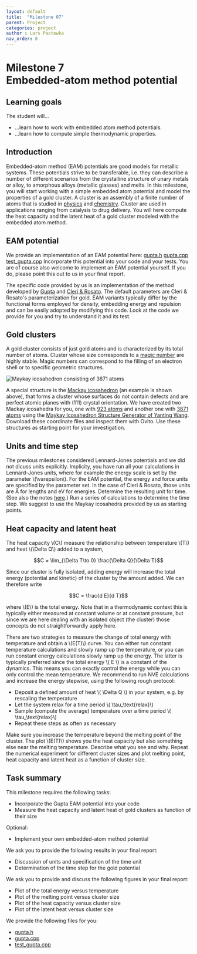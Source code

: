 ```yaml
---
layout: default
title:  "Milestone 07"
parent: Project
categories: project
author : Lars Pastewka
nav_order: 8
---
```


# Milestone 7 <br/> Embedded-atom method potential

## Learning goals

The student will...
* ...learn how to work with embedded atom method potentials.
* ...learn how to compute simple thermodynamic properties.

## Introduction

Embedded-atom method (EAM) potentials are good models for metallic systems. These potentials strive to be transferable, i.e. they can describe a number of different scenarios from the crystalline structure of unary metals or alloy, to amorphous alloys (metallic glasses) and melts. In this milestone, you will start working with a simple embedded atom potential and model the properties of a gold cluster. A cluster is an assembly of a finite number of atoms that is studied in [physics](https://en.wikipedia.org/wiki/Cluster_(physics)) and [chemistry](https://en.wikipedia.org/wiki/Atom_cluster). Cluster are used in applications ranging from catalysis to drug delivery. You will here compute the heat capacity and the latent heat of a gold cluster modeled with the embedded atom method.

## EAM potential

We provide an implementation of an EAM potential here: [gupta.h](gupta.h) [gupta.cpp](gupta.cpp) [test_gupta.cpp](test_gupta.cpp) Incorporate this potential into your code and your tests. You are of course also welcome to implement an EAM potential yourself. If you do, please point this out to us in your final report.

The specific code provided by us is an implementation of the method developed by [Gupta](https://doi.org/10.1103/PhysRevB.23.6265) and [Cleri & Rosato](https://doi.org/10.1103/PhysRevB.48.22). The default parameters are Cleri & Rosato's parameterization for gold. EAM variants typically differ by the functional forms employed for density, embedding energy and repulsion and can be easily adopted by modifying this code. Look at the code we provide for you and try to understand it and its test.

## Gold clusters

A gold cluster consists of just gold atoms and is characterized by its total number of atoms. Cluster whose size corresponds to a [magic number](https://en.wikipedia.org/wiki/Magic_number_(chemistry)) are highly stable. Magic numbers can correspond to the filling of an electron shell or to specific geometric structures.

![Maykay icosahedron consisting of 3871 atoms](cluster_3871.png)

A special structure is the [Mackay icosahedron](http://doye.chem.ox.ac.uk/jon/structures/Morse/paper/node6.html) (an example is shown above), that forms a cluster whose surfaces do not contain defects and are perfect atomic planes with (111) crystal orientation. We have created two Mackay icosahedra for you, one with [923 atoms](cluster_923.xyz) and another one with [3871 atoms](cluster_3871.xyz) using the [Maykay Icosahedron Structure Generator of Yanting Wang](http://www.pas.rochester.edu/~wangyt/algorithms/ih/). Download these coordinate files and inspect them with Ovito. Use these structures as starting point for your investigation.

## Units and time step

The previous milestones considered Lennard-Jones potentials and we did not dicuss units explicitly. Implicity, you have run all your calculations in Lennard-Jones units, where for example the energy scale is set by the parameter \\(\varepsilon\\). For the EAM potential, the energy and force units are specified by the parameter set. In the case of Cleri & Rosato, those units are Å for lengths and eV for energies. Determine the resulting unit for time. (See also the notes [here](../_notes/eV_A_units).) Run a series of calculations to determine the time step. We suggest to use the Maykay icosahedra provided by us as starting points.

## Heat capacity and latent heat

The heat capacity \\(C\\) measure the relationship between temperature \\(T\\) and heat \\(\Delta Q\\) added to a system,

$$C = \lim_{\Delta T\to 0} \frac{\Delta Q}{\Delta T}$$

Since our cluster is fully isolated, adding energy will increase the total energy (potential and kinetic) of the cluster by the amount added. We can therefore write

$$C = \frac{d E}{d T}$$

where \\(E\\) is the total energy. Note that in a thermodynamic context this is typically either measured at constant volume or at constant pressure, but since we are here dealing with an isolated object (the cluster) those concepts do not straightforwardly apply here.

There are two strategies to measure the change of total energy with temperature and obtain a \\(E(T)\\) curve. You can either run constant temperature calculations and slowly ramp up the temperature, or you can run constant energy calculations slowly ramp up the energy. The latter is typically preferred since the total energy \\( E \\) is a constant of the dynamics. This means you can exactly control the energy while you can only control the mean temperature. We recommend to run NVE calculations and increase the energy stepwise, using the following rough protocol:
* Deposit a defined amount of heat \\( \Delta Q \\) in your system, e.g. by rescaling the temperature
* Let the system relax for a time period \\( \tau_\text{relax}\\)
* Sample (compute the average) temperature over a time period \\( \tau_\text{relax}\\)
* Repeat these steps as often as necessary

Make sure you increase the temperature beyond the melting point of the cluster. The plot \\(E(T)\\) shows you the heat capacity but also something else near the melting temperature. Describe what you see and why. Repeat the numerical experiment for different cluster sizes and plot melting point, heat capacity and latent heat as a function of cluster size.

## Task summary

This milestone requires the following tasks:

* Incorporate the Gupta EAM potential into your code
* Measure the heat capacity and latent heat of gold clusters as function of their size

Optional:

* Implement your own embedded-atom method potential

We ask you to provide the following results in your final report:

* Discussion of units and specification of the time unit
* Determination of the time step for the gold potential

We ask you to provide and discuss the following figures in your final report:

* Plot of the total energy versus temperature
* Plot of the melting point versus cluster size
* Plot of the heat capacity versus cluster size
* Plot of the latent heat versus cluster size

We provide the following files for you:

* [gupta.h](gupta.h)
* [gupta.cpp](gupta.cpp)
* [test_gupta.cpp](test_gupta.cpp)

